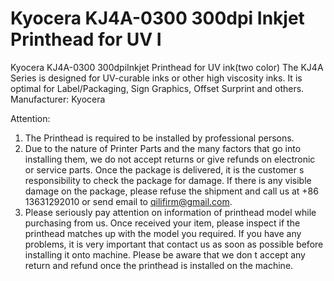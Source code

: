 # Kyocera KJ4A-0300 300dpi Inkjet Printhead for UV I

Kyocera KJ4A-0300 300dpiInkjet Printhead for UV ink(two color)
The KJ4A Series is designed for UV-curable inks or other high viscosity inks. It is optimal for Label/Packaging, Sign Graphics, Offset Surprint and others.
Manufacturer: Kyocera


Attention:
1. The Printhead is required to be installed by professional persons.
2. Due to the nature of Printer Parts and the many factors that go into installing them, we do not accept returns or give refunds on electronic or service parts. Once the package is delivered, it is the customer s responsibility to check the package for damage. If there is any visible damage on the package, please refuse the shipment and call us at +86 13631292010 or send email to qilifirm@gmail.com.
3. Please seriously pay attention on information of printhead model while purchasing from us. Once received your item, please inspect if the printhead matches up with the model you required. If you have any problems, it is very important that contact us as soon as possible before installing it onto machine. Please be aware that we don t accept any return and refund once the printhead is installed on the machine.
